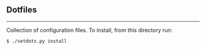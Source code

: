 ## Dotfiles
-----

Collection of configuration files. To install, from this directory run:

```
$ ./setdots.py install
```
